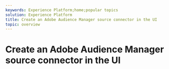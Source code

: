 ```yaml
---
keywords: Experience Platform;home;popular topics
solution: Experience Platform
title: Create an Adobe Audience Manager source connector in the UI
topic: overview
---
```


# Create an Adobe Audience Manager source connector in the UI
